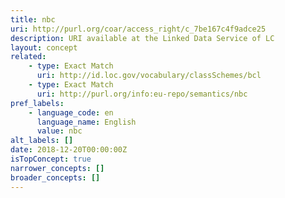 ```yaml
---
title: nbc
uri: http://purl.org/coar/access_right/c_7be167c4f9adce25
description: URI available at the Linked Data Service of LC
layout: concept
related:
    - type: Exact Match
      uri: http://id.loc.gov/vocabulary/classSchemes/bcl
    - type: Exact Match
      uri: http://purl.org/info:eu-repo/semantics/nbc
pref_labels:
    - language_code: en
      language_name: English
      value: nbc
alt_labels: []
date: 2018-12-20T00:00:00Z
isTopConcept: true
narrower_concepts: []
broader_concepts: []
---
```


